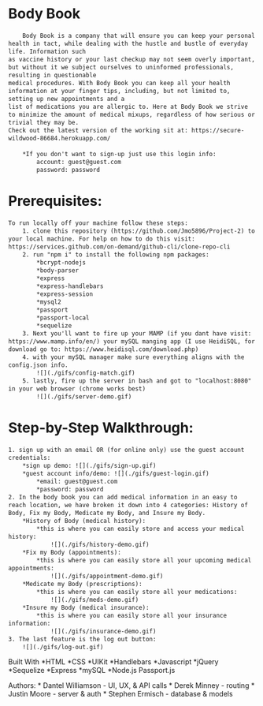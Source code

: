 # Body Book
        Body Book is a company that will ensure you can keep your personal health in tact, while dealing with the hustle and bustle of everyday life. Information such
    as vaccine history or your last checkup may not seem overly important, but without it we subject ourselves to uninformed professionals, resulting in questionable
    medical procedures. With Body Book you can keep all your health information at your finger tips, including, but not limited to, setting up new appointments and a
    list of medications you are allergic to. Here at Body Book we strive to minimize the amount of medical mixups, regardless of how serious or trivial they may be.
    Check out the latest version of the working sit at: https://secure-wildwood-86684.herokuapp.com/
        
        *If you don't want to sign-up just use this login info:
            account: guest@guest.com
            password: password

# Prerequisites:
    To run locally off your machine follow these steps:
        1. clone this repository (https://github.com/Jmo5896/Project-2) to your local machine. For help on how to do this visit: https://services.github.com/on-demand/github-cli/clone-repo-cli
        2. run "npm i" to install the following npm packages:
            *bcrypt-nodejs
            *body-parser
            *express
            *express-handlebars
            *express-session
            *mysql2
            *passport
            *passport-local
            *sequelize
        3. Next you'll want to fire up your MAMP (if you dant have visit: https://www.mamp.info/en/) your mySQL manging app (I use HeidiSQL, for download go to: https://www.heidisql.com/download.php)
        4. with your mySQL manager make sure everything aligns with the config.json info.
            ![](./gifs/config-match.gif)
        5. lastly, fire up the server in bash and got to "localhost:8080" in your web browser (chrome works best)
            ![](./gifs/server-demo.gif)


# Step-by-Step Walkthrough: 
    1. sign up with an email OR (for online only) use the guest account credentials:
        *sign up demo: ![](./gifs/sign-up.gif)
        *guest account info/demo: ![](./gifs/guest-login.gif)  
            *email: guest@guest.com
            *password: password
    2. In the body book you can add medical information in an easy to reach location, we have broken it down into 4 categories: History of Body, Fix my Body, Medicate my Body, and Insure my Body.
        *History of Body (medical history):
            *this is where you can easily store and access your medical history:
                ![](./gifs/history-demo.gif)
        *Fix my Body (appointments):
            *this is where you can easily store all your upcoming medical appointments:
                ![](./gifs/appointment-demo.gif)
        *Medicate my Body (prescriptions):
            *this is where you can easily store all your medications:
                ![](./gifs/meds-demo.gif)
        *Insure my Body (medical insurance):
            *this is where you can easily store all your insurance information:
                ![](./gifs/insurance-demo.gif)
    3. The last feature is the log out button:
        ![](./gifs/log-out.gif)

Built With
    *HTML
    *CSS
    *UIKit
    *Handlebars
    *Javascript
    *jQuery
    *Sequelize
    *Express
    *mySQL
    *Node.js
    Passport.js

Authors:
    * Dantel Williamson - UI, UX, & API calls
    * Derek Minney - routing
    * Justin Moore - server & auth
    * Stephen Ermisch - database & models